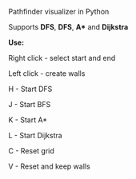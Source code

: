 Pathfinder visualizer in Python

Supports <b>DFS</b>, <b>DFS</b>, <b>A*</b> and <b>Dijkstra</b>


<b>Use:</b>

  Right click - select start and end
  
  Left click - create walls
  
  H - Start DFS
  
  J - Start BFS
  
  K - Start A*
  
  L - Start Dijkstra
  
  C - Reset grid
  
  V - Reset and keep walls
